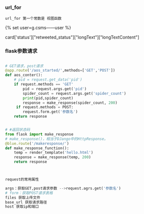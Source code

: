 ### url_for
	url_for 第一个常数是 视图函数






{% set user=g.csms——user  %}





card['status']["retweeted_status"]["longText"]["longTextContent"]



### flask参数请求
```python

# GET请求，post请求
@app.route('/aos_started/',methods=['GET','POST'])
def aos_conter():
    # pid = request.get_data('pid')
    if request.methods == 'GET' 
	    pid = request.args.get('pid') 
	    spider_count = request.args.get('spider_count')
	    print(pid,spider_count)
	    response = make_response(spider_count, 200)
	 if request.methods = POST:
	 	request.form.get('参数名')
    return response


# #返回状态码
from flask import make_response
# make_response()，相当于DJango中的HttpResponse。
@blue.route('/makeresponse/')
def make_response_function():
    temp = render_template('hello.html')
    response = make_response(temp, 200) 
    return response



request的常用属性

args：获取GET,post请求参数 -->request.agrs.get('参数名')
# form：获取POST请求表格
files 获取上传文件
base_url 获取请求路径
host 获取ip和端口

```










